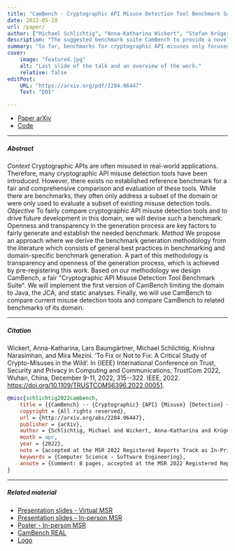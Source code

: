 ```yaml
---
title: "CamBench - Cryptographic API Misuse Detection Tool Benchmark Suite" 
date: 2022-05-19
url: /paper/
author: ["Michael Schlichtig", "Anna-Katharina Wickert", "Stefan Krüger", "Eric Bodden", "Mira Mezini"]
description: "The suggested benchmark suite CamBench to provide a novel approach to compare the capabilities of cryptographic API misuse detection tools." 
summary: "So far, benchmarks for cryptographic API misuses only focused on a subset of issues or tools. To drive future development in this domain, we will openly generate a benchmark. We will derive the generation of this novel benchmark from best practices."
cover:
    image: "featured.jpg"
    alt: "Last slide of the talk and an overview of the work."
    relative: false
editPost:
    URL: "https://arxiv.org/pdf/2204.06447"
    Text: "DOI"

---
```


- [Paper arXiv](https://arxiv.org/pdf/2204.06447)
- [Code](https://github.com/CROSSINGTUD/CamBench)

---

##### Abstract

*Context*
Cryptographic APIs are often misused in real-world applications. Therefore, many cryptographic API misuse detection tools have been introduced. However, there exists no established reference benchmark for a fair and comprehensive comparison and evaluation of these tools. While there are benchmarks, they often only address a subset of the domain or were only used to evaluate a subset of existing misuse detection tools.
*Objective*
To fairly compare cryptographic API misuse detection tools and to drive future development in this domain, we will devise such a benchmark. Openness and transparency in the generation process are key factors to fairly generate and establish the needed benchmark.
*Method*
We propose an approach where we derive the benchmark generation methodology from the literature which consists of general best practices in benchmarking and domain-specific benchmark generation. A part of this methodology is transparency and openness of the generation process, which is achieved by pre-registering this work. Based on our methodology we design CamBench, a fair "Cryptographic API Misuse Detection Tool Benchmark Suite". We will implement the first version of CamBench limiting the domain to Java, the JCA, and static analyses. Finally, we will use CamBench to compare current misuse detection tools and compare CamBench to related benchmarks of its domain.

---

##### Citation

Wickert, Anna-Katharina, Lars Baumgärtner, Michael Schlichtig, Krishna Narasimhan, and Mira Mezini. ‘To Fix or Not to Fix: A Critical Study of Crypto-Misuses in the Wild’. In {IEEE} International Conference on Trust, Security and Privacy in Computing and Communications, TrustCom 2022, Wuhan, China, December 9-11, 2022, 315--322. IEEE, 2022. https://doi.org/10.1109/TRUSTCOM56396.2022.00051.


```BibTeX
@misc{schlichtig2022cambench,
	title = {{CamBench} -- {Cryptographic} {API} {Misuse} {Detection} {Tool} {Benchmark} {Suite}},
	copyright = {All rights reserved},
	url = {http://arxiv.org/abs/2204.06447},
	publisher = {arXiv},
	author = {Schlichtig, Michael and Wickert, Anna-Katharina and Krüger, Stefan and Bodden, Eric and Mezini, Mira},
	month = apr,
	year = {2022},
	note = {accepted at the MSR 2022 Registered Reports Track as In-Principal Acceptance (IPA), ranked A in CORE21},
	keywords = {Computer Science - Software Engineering},
	annote = {Comment: 8 pages, accepted at the MSR 2022 Registered Reports Track as a In-Principal Acceptance (IPA)},
}
```

---

##### Related material

+ [Presentation slides - Virtual MSR](https://github.com/CROSSINGTUD/CamBench/blob/main/presentations/2022_05_19_MSR_CamBench.pdf)
+ [Presentation slides - In-person MSR](https://github.com/CROSSINGTUD/CamBench/blob/main/presentations/2022_05_24_MSR_CamBench.pdf)
+ [Poster - In-person MSR](https://github.com/CROSSINGTUD/CamBench/blob/main/presentations/2022_05_23_MSR_CamBench_Poster.pdf)
+ [CamBench REAL](https://github.com/CROSSINGTUD/CamBench/tree/main/CamBench_Real)
+ [Logo](https://github.com/CROSSINGTUD/CamBench/tree/main/logos)